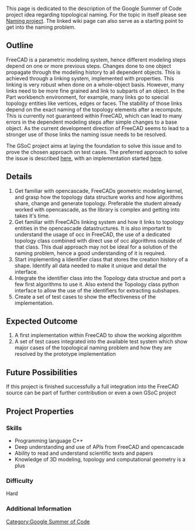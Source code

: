 



This page is dedicated to the description of the Google Summer of Code project idea regarding topological naming. For the topic in itself please see [Naming project](Naming_project.md). The linked wiki page can also serve as a starting point to get into the naming problem.

## Outline

FreeCAD is a parametric modeling system, hence different modeling steps depend on one or more previous steps. Changes done to one object propagate through the modeling history to all dependent objects. This is achieved through a linking system, implemented with properties. This linking is very robust when done on a whole-object basis. However, many links need to be more fine grained and link to subparts of an object. In the Part workbench environment, for example, many links go to special topology entities like vertices, edges or faces. The stability of those links depend on the exact naming of the topology elements after a recompute. This is currently not guaranteed within FreeCAD, which can lead to many errors in the dependent modeling steps after simple changes to a base object. As the current development direction of FreeCAD seems to lead to a stronger use of those links the naming issue needs to be resolved.

The GSoC project aims at laying the foundation to solve this issue and to prove the chosen approach on test cases. The preferred approach to solve the issue is described [here](https://docs.google.com/document/d/1-d2JD8RH13ar7QPh_SpX2H5eiNND4DiCPBmGwA2R9Ug/edit), with an implementation started [here](https://github.com/ickby/FreeCAD_sf_master/tree/Naming).

## Details

1.  Get familiar with opencascade, FreeCADs geometric modeling kernel, and grasp how the topology data structure works and how algorithms share, change and generate topology. Preferable the student already worked with opencascade, as the library is complex and getting into takes it\'s time.
2.  Get familiar with FreeCADs linking system and how it links to topology entities in the opencascade datastructures. It is also important to understand the usage of occ in FreeCAD, the use of a dedicated topology class combined with direct use of occ algorithms outside of that class. This dual approach may not be ideal for a solution of the naming problem, hence a good understanding of it is required.
3.  Start implementing a Identifier class that stores the creation history of a shape. Identify all data needed to make it unique and detail the interface.
4.  Integrate the identifier class into the Topology data structue and port a few first algorithms to use it. Also extend the Topology class python interface to allow the use of the identifiers for extracting subshapes.
5.  Create a set of test cases to show the effectiveness of the implementation.

## Expected Outcome 

1.  A first implementation within FreeCAD to show the working algorithm
2.  A set of test cases integrated into the available test system which show major cases of the topological naming problem and how they are resolved by the prototype implementation

## Future Possibilities 

If this project is finished successfully a full integration into the FreeCAD source can be part of further contribution or even a own GSoC project

## Project Properties 

### Skills

-   Programming language C++
-   Deep understanding and use of APIs from FreeCAD and opencascade
-   Ability to read and understand scientific texts and papers
-   Knowledge of 3D modeling, topology and computational geometry is a plus

### Difficulty

Hard

### Additional Information 



[Category:Google Summer of Code](Category:Google_Summer_of_Code.md)
